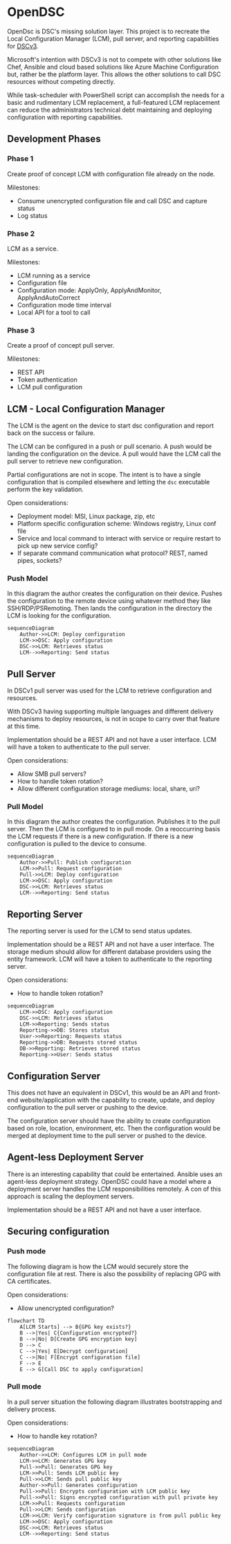 # OpenDSC

OpenDsc is DSC's missing solution layer.
This project is to recreate the Local Configuration Manager (LCM), pull server, and reporting capabilities for [DSCv3](https://github.com/PowerShell/DSC).

Microsoft's intention with DSCv3 is not to compete with other solutions
like Chef, Ansible and cloud based solutions like Azure Machine Configuration
but, rather be the platform layer.
This allows the other solutions to call DSC resources without competing directly.

While task-scheduler with PowerShell script can accomplish the needs for a basic and rudimentary LCM replacement, a full-featured LCM replacement can reduce the administrators technical debt maintaining and deploying configuration with reporting capabilities.

## Development Phases

### Phase 1

Create proof of concept LCM with configuration file already on the node.

Milestones:

* Consume unencrypted configuration file and call DSC and capture status
* Log status

### Phase 2

LCM as a service.

Milestones:

* LCM running as a service
* Configuration file
* Configuration mode: ApplyOnly, ApplyAndMonitor, ApplyAndAutoCorrect
* Configuration mode time interval
* Local API for a tool to call

### Phase 3

Create a proof of concept pull server.

Milestones:

* REST API
* Token authentication
* LCM pull configuration

## LCM - Local Configuration Manager

The LCM is the agent on the device to start dsc configuration and report back on the success or failure.

The LCM can be configured in a push or pull scenario.
A push would be landing the configuration on the device.
A pull would have the LCM call the pull server to retrieve new configuration.

Partial configurations are not in scope.
The intent is to have a single configuration that is compiled elsewhere and letting the `dsc` executable perform the key validation.

Open considerations:

* Deployment model: MSI, Linux package, zip, etc
* Platform specific configuration scheme: Windows registry, Linux conf file
* Service and local command to interact with service or require restart to pick up new service config?
* If separate command communication what protocol? REST, named pipes, sockets?

### Push Model

In this diagram the author creates the configuration on their device.
Pushes the configuration to the remote device using whatever method they like SSH/RDP/PSRemoting.
Then lands the configuration in the directory the LCM is looking for the configuration.

```mermaid
sequenceDiagram
    Author->>LCM: Deploy configuration
    LCM->>DSC: Apply configuration
    DSC->>LCM: Retrieves status
    LCM-->>Reporting: Send status
```

## Pull Server

In DSCv1 pull server was used for the LCM to retrieve configuration and resources.

With DSCv3 having supporting multiple languages and different delivery mechanisms to deploy resources, is not in scope to carry over that feature at this time.

Implementation should be a REST API and not have a user interface.
LCM will have a token to authenticate to the pull server.

Open considerations:

* Allow SMB pull servers?
* How to handle token rotation?
* Allow different configuration storage mediums: local, share, uri?

### Pull Model

In this diagram the author creates the configuration.
Publishes it to the pull server.
Then the LCM is configured to in pull mode.
On a reoccurring basis the LCM requests if there is a new configuration.
If there is a new configuration is pulled to the device to consume.

```mermaid
sequenceDiagram
    Author->>Pull: Publish configuration
    LCM->>Pull: Request configuration
    Pull->>LCM: Deploy configuration
    LCM->>DSC: Apply configuration
    DSC->>LCM: Retrieves status
    LCM-->>Reporting: Send status
```

## Reporting Server

The reporting server is used for the LCM to send status updates.

Implementation should be a REST API and not have a user interface.
The storage medium should allow for different database providers using the entity framework.
LCM will have a token to authenticate to the reporting server.

Open considerations:

* How to handle token rotation?

```mermaid
sequenceDiagram
    LCM->>DSC: Apply configuration
    DSC->>LCM: Retrieves status
    LCM->>Reporting: Sends status
    Reporting->>DB: Stores status
    User->>Reporting: Requests status
    Reporting->>DB: Requests stored status
    DB->>Reporting: Retrieves stored status
    Reporting->>User: Sends status
```

## Configuration Server

This does not have an equivalent in DSCv1, this would be an API and front-end website/application with the capability to create, update, and deploy configuration to the pull server or pushing to the device.

The configuration server should have the ability to create configuration based on role, location, environment, etc.
Then the configuration would be merged at deployment time to the pull server or pushed to the device.

## Agent-less Deployment Server

There is an interesting capability that could be entertained.
Ansible uses an agent-less deployment strategy.
OpenDSC could have a model where a deployment server handles the LCM responsibilities remotely.
A con of this approach is scaling the deployment servers.

Implementation should be a REST API and not have a user interface.

## Securing configuration

### Push mode

The following diagram is how the LCM would securely store the configuration file at rest.
There is also the possibility of replacing GPG with CA certificates.

Open considerations:

* Allow unencrypted configuration?

```mermaid
flowchart TD
    A[LCM Starts] --> B{GPG key exists?}
    B -->|Yes| C{Configuration encrypted?}
    B -->|No| D[Create GPG encryption key]
    D --> C
    C -->|Yes| E[Decrypt configuration]
    C -->|No| F[Encrypt configuration file]
    F --> E
    E --> G[Call DSC to apply configuration]
```

### Pull mode

In a pull server situation the following diagram illustrates bootstrapping and delivery process.

Open considerations:

* How to handle key rotation?

```mermaid
sequenceDiagram
    Author->>LCM: Configures LCM in pull mode
    LCM->>LCM: Generates GPG key
    Pull->>Pull: Generates GPG key
    LCM->>Pull: Sends LCM public key
    Pull->>LCM: Sends pull public key
    Author->>Pull: Generates configuration
    Pull->>Pull: Encrypts configuration with LCM public key
    Pull->>Pull: Signs encrypted configuration with pull private key
    LCM->>Pull: Requests configuration
    Pull->>LCM: Sends configuration
    LCM->>LCM: Verify configuration signature is from pull public key
    LCM->>DSC: Apply configuration
    DSC->>LCM: Retrieves status
    LCM-->>Reporting: Send status
```
